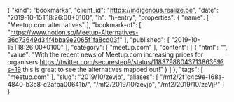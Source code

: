 {
  "kind": "bookmarks",
  "client_id": "https://indigenous.realize.be",
  "date": "2019-10-15T18:26:00+0100",
  "h": "h-entry",
  "properties": {
    "name": [
      "Meetup.com alternatives"
    ],
    "bookmark-of": [
      "https://www.notion.so/Meetup-Alternatives-36d73649d34f4bba9e2065f1fa8cd03f"
    ],
    "published": [
      "2019-10-15T18:26:00+0100"
    ],
    "category": [
      "meetup.com"
    ],
    "content": [
      {
        "html": "",
        "value": "With the recent news of Meetup.com increasing prices for organisers https://twitter.com/securestep9/status/1183798804371386369?s=19 this is great to see the alternatives mapped out!"
      }
    ]
  },
  "tags": [
    "meetup.com"
  ],
  "slug": "2019/10/zevjp",
  "aliases": [
    "/mf2/2f1c4c9e-168a-4840-b3c8-c2afba00641b/",
    "/mf2/2019/10/zevjp",
    "/mf2/2019/10/zeVjP"
  ]
}
